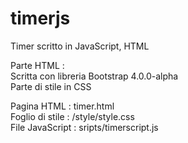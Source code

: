 # timerjs
Timer scritto in JavaScript, HTML

Parte HTML :  
Scritta con libreria Bootstrap 4.0.0-alpha  
Parte di stile in CSS 

Pagina HTML : timer.html  
Foglio di stile : /style/style.css  
File JavaScript : sripts/timerscript.js



